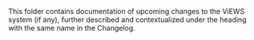 This folder contains documentation of upcoming changes to the ViEWS system (if any), further described and contextualized under the heading with the same name in the Changelog. 
